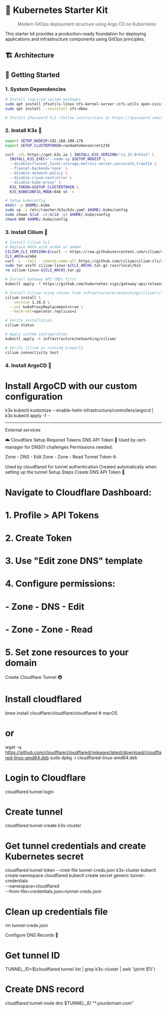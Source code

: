 # 🚀 Kubernetes Starter Kit

> Modern GitOps deployment structure using Argo CD on Kubernetes

This starter kit provides a production-ready foundation for deploying applications and infrastructure components using GitOps principles.

## 🏗️ Architecture

## 🏃 Getting Started

### 1. System Dependencies
```bash
# Install required system packages
sudo apt install zfsutils-linux nfs-kernel-server cifs-utils open-iscsi
sudo apt install --reinstall zfs-dkms

# Install 1Password CLI (follow instructions at https://1password.com/downloads/command-line/)
```

### 2. Install K3s 🎯
```bash
export SETUP_NODEIP=192.168.100.176
export SETUP_CLUSTERTOKEN=randomtokensecret1234

curl -sfL https://get.k3s.io | INSTALL_K3S_VERSION="v1.32.0+k3s1" \
  INSTALL_K3S_EXEC="--node-ip $SETUP_NODEIP \
  --disable=flannel,local-storage,metrics-server,servicelb,traefik \
  --flannel-backend='none' \
  --disable-network-policy \
  --disable-cloud-controller \
  --disable-kube-proxy" \
  K3S_TOKEN=$SETUP_CLUSTERTOKEN \
  K3S_KUBECONFIG_MODE=644 sh -s -

# Setup kubeconfig
mkdir -p $HOME/.kube
sudo cp -i /etc/rancher/k3s/k3s.yaml $HOME/.kube/config
sudo chown $(id -u):$(id -g) $HOME/.kube/config
chmod 600 $HOME/.kube/config
```

### 3. Install Cilium 🔄
```bash
# Install Cilium CLI
# Replace ARCH with arm64 or amd64
CILIUM_CLI_VERSION=$(curl -s https://raw.githubusercontent.com/cilium/cilium-cli/main/stable.txt)
CLI_ARCH=arm64
curl -L --fail --remote-name-all https://github.com/cilium/cilium-cli/releases/download/${CILIUM_CLI_VERSION}/cilium-linux-${CLI_ARCH}.tar.gz
sudo tar xzvfC cilium-linux-${CLI_ARCH}.tar.gz /usr/local/bin
rm cilium-linux-${CLI_ARCH}.tar.gz

# Install Gateway API CRDs first
kubectl apply -f https://github.com/kubernetes-sigs/gateway-api/releases/latest/download/experimental-install.yaml

# Install Cilium using values from infrastructure/networking/cilium/cilium-values.yaml
cilium install \
  --version 1.16.5 \
  --set kubeProxyReplacement=true \
  --helm-set=operator.replicas=1

# Verify installation
cilium status

# Apply custom configuration
kubectl apply -k infrastructure/networking/cilium/

# Verify Cilium is running properly
cilium connectivity test
```

### 4. Install ArgoCD 🎯

# Install ArgoCD with our custom configuration
k3s kubectl kustomize --enable-helm infrastructure/controllers/argocd | k3s kubectl apply -f -


---

External services

☁️ Cloudflare Setup
Required Tokens
DNS API Token 🔑
Used by cert-manager for DNS01 challenges
Permissions needed:

Zone - DNS - Edit
Zone - Zone - Read
Tunnel Token 🌐

Used by cloudflared for tunnel authentication
Created automatically when setting up the tunnel
Setup Steps
Create DNS API Token 🔧

# Navigate to Cloudflare Dashboard:
# 1. Profile > API Tokens
# 2. Create Token
# 3. Use "Edit zone DNS" template
# 4. Configure permissions:
#    - Zone - DNS - Edit
#    - Zone - Zone - Read
# 5. Set zone resources to your domain
Create Cloudflare Tunnel 🚇

# Install cloudflared
brew install cloudflare/cloudflare/cloudflared  # macOS
# or
wget -q https://github.com/cloudflare/cloudflared/releases/latest/download/cloudflared-linux-amd64.deb
sudo dpkg -i cloudflared-linux-amd64.deb

# Login to Cloudflare
cloudflared tunnel login

# Create tunnel
cloudflared tunnel create k3s-cluster

# Get tunnel credentials and create Kubernetes secret
cloudflared tunnel token --cred-file tunnel-creds.json k3s-cluster
kubectl create namespace cloudflared
kubectl create secret generic tunnel-credentials \
  --namespace=cloudflared \
  --from-file=credentials.json=tunnel-creds.json

# Clean up credentials file
rm tunnel-creds.json

Configure DNS Records 📡

# Get tunnel ID
TUNNEL_ID=$(cloudflared tunnel list | grep k3s-cluster | awk '{print $1}')

# Create DNS record
cloudflared tunnel route dns $TUNNEL_ID "*.yourdomain.com"